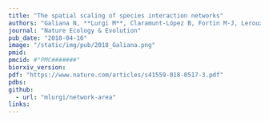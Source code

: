 ```yaml
---
title: "The spatial scaling of species interaction networks"
authors: "Galiana N, **Lurgi M**, Claramunt-López B, Fortin M-J, Leroux S, Cazelles K, Gravel D & Montoya JM"
journal: "Nature Ecology & Evolution"
pub_date: "2018-04-16"
image: "/static/img/pub/2018_Galiana.png"
pmid: 
pmcid: #"PMC#######"
biorxiv_version: 
pdf: "https://www.nature.com/articles/s41559-018-0517-3.pdf"
pdbs:
github:
  - url: "mlurgi/network-area"
links: 
---
```

